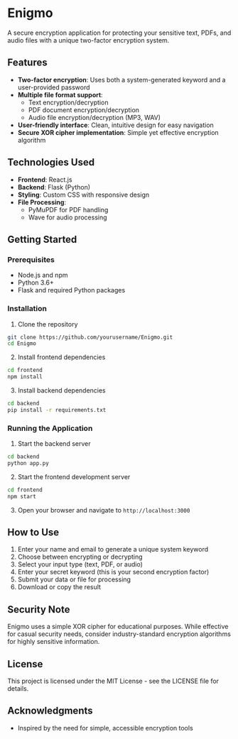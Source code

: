 # Enigmo

A secure encryption application for protecting your sensitive text, PDFs, and audio files with a unique two-factor encryption system.

## Features

- **Two-factor encryption**: Uses both a system-generated keyword and a user-provided password
- **Multiple file format support**: 
  - Text encryption/decryption
  - PDF document encryption/decryption
  - Audio file encryption/decryption (MP3, WAV)
- **User-friendly interface**: Clean, intuitive design for easy navigation
- **Secure XOR cipher implementation**: Simple yet effective encryption algorithm

## Technologies Used

- **Frontend**: React.js
- **Backend**: Flask (Python)
- **Styling**: Custom CSS with responsive design
- **File Processing**: 
  - PyMuPDF for PDF handling
  - Wave for audio processing

## Getting Started

### Prerequisites

- Node.js and npm
- Python 3.6+
- Flask and required Python packages

### Installation

1. Clone the repository
```bash
git clone https://github.com/yourusername/Enigmo.git
cd Enigmo
```

2. Install frontend dependencies
```bash
cd frontend
npm install
```

3. Install backend dependencies
```bash
cd backend
pip install -r requirements.txt
```

### Running the Application

1. Start the backend server
```bash
cd backend
python app.py
```

2. Start the frontend development server
```bash
cd frontend
npm start
```

3. Open your browser and navigate to `http://localhost:3000`

## How to Use

1. Enter your name and email to generate a unique system keyword
2. Choose between encrypting or decrypting
3. Select your input type (text, PDF, or audio)
4. Enter your secret keyword (this is your second encryption factor)
5. Submit your data or file for processing
6. Download or copy the result

## Security Note

Enigmo uses a simple XOR cipher for educational purposes. While effective for casual security needs, consider industry-standard encryption algorithms for highly sensitive information.

## License

This project is licensed under the MIT License - see the LICENSE file for details.

## Acknowledgments

- Inspired by the need for simple, accessible encryption tools